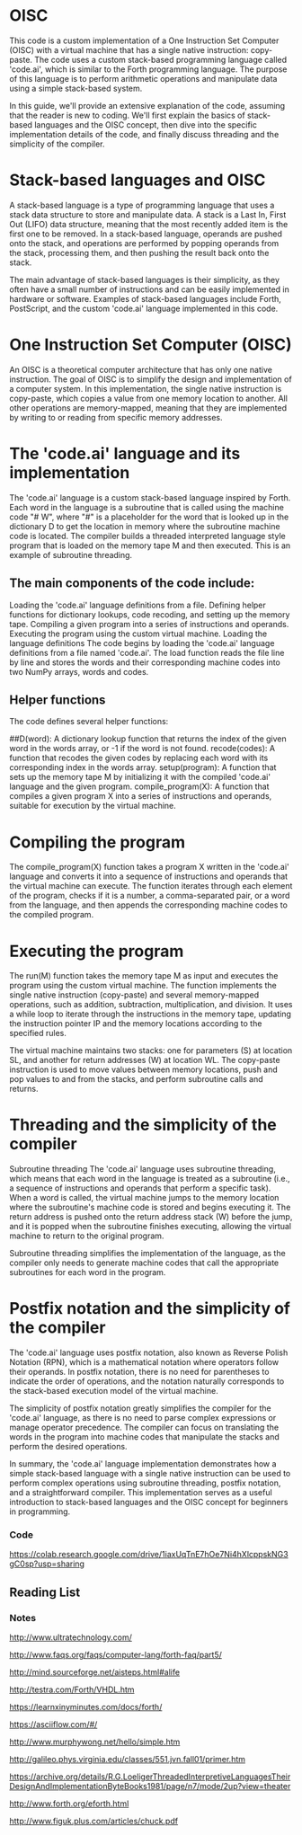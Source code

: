 # OISC
This code is a custom implementation of a One Instruction Set Computer (OISC) with a virtual machine that has a single native instruction: copy-paste. The code uses a custom stack-based programming language called 'code.ai', which is similar to the Forth programming language. The purpose of this language is to perform arithmetic operations and manipulate data using a simple stack-based system.

In this guide, we'll provide an extensive explanation of the code, assuming that the reader is new to coding. We'll first explain the basics of stack-based languages and the OISC concept, then dive into the specific implementation details of the code, and finally discuss threading and the simplicity of the compiler.

# Stack-based languages and OISC
A stack-based language is a type of programming language that uses a stack data structure to store and manipulate data. A stack is a Last In, First Out (LIFO) data structure, meaning that the most recently added item is the first one to be removed. In a stack-based language, operands are pushed onto the stack, and operations are performed by popping operands from the stack, processing them, and then pushing the result back onto the stack.

The main advantage of stack-based languages is their simplicity, as they often have a small number of instructions and can be easily implemented in hardware or software. Examples of stack-based languages include Forth, PostScript, and the custom 'code.ai' language implemented in this code.

# One Instruction Set Computer (OISC)
An OISC is a theoretical computer architecture that has only one native instruction. The goal of OISC is to simplify the design and implementation of a computer system. In this implementation, the single native instruction is copy-paste, which copies a value from one memory location to another. All other operations are memory-mapped, meaning that they are implemented by writing to or reading from specific memory addresses.

# The 'code.ai' language and its implementation
The 'code.ai' language is a custom stack-based language inspired by Forth. Each word in the language is a subroutine that is called using the machine code "# W", where "#" is a placeholder for the word that is looked up in the dictionary D to get the location in memory where the subroutine machine code is located. The compiler builds a threaded interpreted language style program that is loaded on the memory tape M and then executed. This is an example of subroutine threading.

## The main components of the code include:

Loading the 'code.ai' language definitions from a file.
Defining helper functions for dictionary lookups, code recoding, and setting up the memory tape.
Compiling a given program into a series of instructions and operands.
Executing the program using the custom virtual machine.
Loading the language definitions
The code begins by loading the 'code.ai' language definitions from a file named 'code.ai'. The load function reads the file line by line and stores the words and their corresponding machine codes into two NumPy arrays, words and codes.

## Helper functions
The code defines several helper functions:

##D(word): A dictionary lookup function that returns the index of the given word in the words array, or -1 if the word is not found.
recode(codes): A function that recodes the given codes by replacing each word with its corresponding index in the words array.
setup(program): A function that sets up the memory tape M by initializing it with the compiled 'code.ai' language and the given program.
compile_program(X): A function that compiles a given program X into a series of instructions and operands, suitable for execution by the virtual machine.

# Compiling the program
The compile_program(X) function takes a program X written in the 'code.ai' language and converts it into a sequence of instructions and operands that the virtual machine can execute. The function iterates through each element of the program, checks if it is a number, a comma-separated pair, or a word from the language, and then appends the corresponding machine codes to the compiled program.

# Executing the program
The run(M) function takes the memory tape M as input and executes the program using the custom virtual machine. The function implements the single native instruction (copy-paste) and several memory-mapped operations, such as addition, subtraction, multiplication, and division. It uses a while loop to iterate through the instructions in the memory tape, updating the instruction pointer IP and the memory locations according to the specified rules.

The virtual machine maintains two stacks: one for parameters (S) at location SL, and another for return addresses (W) at location WL. The copy-paste instruction is used to move values between memory locations, push and pop values to and from the stacks, and perform subroutine calls and returns.

# Threading and the simplicity of the compiler
Subroutine threading
The 'code.ai' language uses subroutine threading, which means that each word in the language is treated as a subroutine (i.e., a sequence of instructions and operands that perform a specific task). When a word is called, the virtual machine jumps to the memory location where the subroutine's machine code is stored and begins executing it. The return address is pushed onto the return address stack (W) before the jump, and it is popped when the subroutine finishes executing, allowing the virtual machine to return to the original program.

Subroutine threading simplifies the implementation of the language, as the compiler only needs to generate machine codes that call the appropriate subroutines for each word in the program.

# Postfix notation and the simplicity of the compiler
The 'code.ai' language uses postfix notation, also known as Reverse Polish Notation (RPN), which is a mathematical notation where operators follow their operands. In postfix notation, there is no need for parentheses to indicate the order of operations, and the notation naturally corresponds to the stack-based execution model of the virtual machine.

The simplicity of postfix notation greatly simplifies the compiler for the 'code.ai' language, as there is no need to parse complex expressions or manage operator precedence. The compiler can focus on translating the words in the program into machine codes that manipulate the stacks and perform the desired operations.

In summary, the 'code.ai' language implementation demonstrates how a simple stack-based language with a single native instruction can be used to perform complex operations using subroutine threading, postfix notation, and a straightforward compiler. This implementation serves as a useful introduction to stack-based languages and the OISC concept for beginners in programming.

### Code
https://colab.research.google.com/drive/1iaxUqTnE7hOe7Ni4hXlcppskNG3gC0sp?usp=sharing

## Reading List



### Notes

http://www.ultratechnology.com/

http://www.faqs.org/faqs/computer-lang/forth-faq/part5/

http://mind.sourceforge.net/aisteps.html#alife

http://testra.com/Forth/VHDL.htm

https://learnxinyminutes.com/docs/forth/

https://asciiflow.com/#/

http://www.murphywong.net/hello/simple.htm


http://galileo.phys.virginia.edu/classes/551.jvn.fall01/primer.htm

https://archive.org/details/R.G.LoeligerThreadedInterpretiveLanguagesTheirDesignAndImplementationByteBooks1981/page/n7/mode/2up?view=theater


http://www.forth.org/eforth.html


http://www.figuk.plus.com/articles/chuck.pdf
